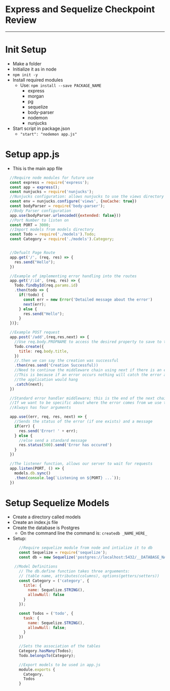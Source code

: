 # Express and Sequelize Checkpoint Review
---
# Init Setup
- Make a folder
- Initialize it as in node
- ``` npm init -y ```
- Install required modules
  - Use: ``` npm install --save PACKAGE_NAME ```
    - express
    - morgan
    - pg
    - sequelize
    - body-parser
    - nodemon
    - nunjucks
- Start script in package.json
  - ``` "start": "nodemon app.js" ```

# Setup app.js
- This is the main app file
```javascript
  //Require node modules for future use
  const express = require('express');
  const app = express();
  const nunjucks = require('nunjucks');
  //Nunjucks configuration: allows nunjucks to use the views directory to render content dynamically
  const env = nunjucks.configure('views', {noCache: true})
  const bodyParser = require('body-parser');
  //Body Parser configuration
  app.use(bodyParser.urlencoded({extended: false}))
  //Port Number to listen on
  const PORT = 3000;
  //Import models from models directory
  const Todo = require('./models').Todo;
  const Category = require('./models').Category;


  //Defualt Page Route
  app.get('/', (req, res) => {
    res.send("Hello");
  })

  //Example of implementing error handling into the routes
  app.get('/:id', (req, res) => {
    Todo.findbyId(req.params.id)
    .then(todo => {
      if(!todo) {
        const err = new Error('Detailed message about the error')
        next(err);
      } else {
        res.send("Hello");
      }
  })};

  //Example POST request
  app.post('/add',(req,res,next) => {
    //Use req.body.PROPNAME to access the desired property to save to the db
    Todo.create({
      title: req.body.title,
    })
    //.then we can say the creation was successful
    .then(res.send('Creation Successful))
    //Need to continue the middleware chain using next if there is an error
    //This is because if an error occurs nothing will catch the error and
    //the application would hang
    .catch(next);
  })

  //Standard error handler middleware; this is the end of the next chain
  //If we want to be specific about where the error comes from we use the following
  //Always has four arguments

  app.use((err, req, res, next) => {
    //Sends the status of the error (if one exists) and a message
    if(err) {
      res.send('Error! ' + err);
    } else {
      //else send a standard message
      res.status(500).send('Error has occured')
    }
  })

  //The listener function, allows our server to wait for requests
  app.listen(PORT, () => {
    models.db.sync()
    .then(console.log(`Listening on ${PORT} ...`));
  })

```
# Setup Sequelize Models
- Create a directory called models
- Create an index.js file
- Create the database is Postgres
  - On the command line the command is: ``` createdb _NAME_HERE_ ```
- Setup:
```javascript
      //Require sequelize module from node and intialize it to db
      const Sequelize = require('sequelize');
      const db = new Sequelize('postgres://localhost:5432/__DATABASE_NAME_HERE__')

    //Model Definitions
      // The db.define function takes three arguements:
      // (table name, attributes(columns), options(getters/setters))
      const Category = ('category', {
        title: {
          name: Sequelize.STRING(),
          allowNull: false
        }
      });

      const Todos = ('todo', {
        task: {
          name: Sequelize.STRING(),
          allowNull: false;
        }
      })

      //Sets the association of the tables
      Category.hasMany(Todos);
      Todo.belongsTo(Category);

      //Export models to be used in app.js
      module.exports {
        Category,
        Todos
      }
```
